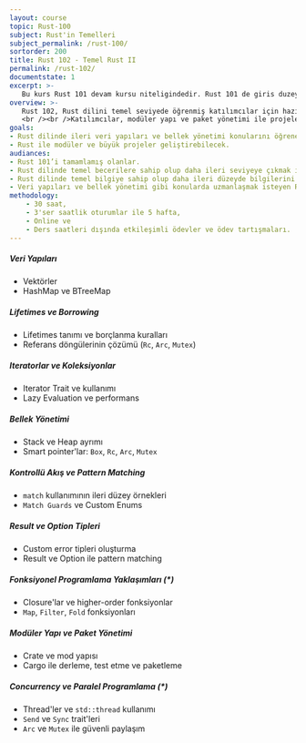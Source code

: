 ```yaml
---
layout: course
topic: Rust-100
subject: Rust'in Temelleri
subject_permalink: /rust-100/
sortorder: 200
title: Rust 102 - Temel Rust II
permalink: /rust-102/
documentstate: 1
excerpt: >-
   Bu kurs Rust 101 devam kursu niteligindedir. Rust 101 de giris duzeyinde islenmis konular detaylandirilir. Bunun yaninda kursta veri yapıları, bellek yönetimi, iteratorlar ve modüler programlama gibi önemli konuları yer alir.
overview: >- 
   Rust 102, Rust dilini temel seviyede öğrenmiş katılımcılar için hazırlanmış ileri düzey bir kurstur. 
   <br /><br />Katılımcılar, modüler yapı ve paket yönetimi ile projelerini organize etmeyi öğrenirler. Kursun sonunda, katılımcılar Rust dilini etkin bir şekilde kullanarak daha büyük ve karmaşık projeler geliştirebilecek seviyeye ulaşırlar.
goals:
- Rust dilinde ileri veri yapıları ve bellek yönetimi konularını öğrenecek.
- Rust ile modüler ve büyük projeler geliştirebilecek.
audiances:
- Rust 101’i tamamlamış olanlar.
- Rust dilinde temel becerilere sahip olup daha ileri seviyeye çıkmak isteyenler.
- Rust dilinde temel bilgiye sahip olup daha ileri düzeyde bilgilerini geliştirmek isteyenler.
- Veri yapıları ve bellek yönetimi gibi konularda uzmanlaşmak isteyen Rust geliştiriciler.
methodology:
    - 30 saat,
    - 3'ser saatlik oturumlar ile 5 hafta,
    - Online ve
    - Ders saatleri dışında etkileşimli ödevler ve ödev tartışmaları.
---
```

#####  Veri Yapıları
   - Vektörler  
   - HashMap ve BTreeMap  

##### Lifetimes ve Borrowing
   - Lifetimes tanımı ve borçlanma kuralları  
   - Referans döngülerinin çözümü (`Rc`, `Arc`, `Mutex`)  

##### Iteratorlar ve Koleksiyonlar
   - Iterator Trait ve kullanımı  
   - Lazy Evaluation ve performans  

##### Bellek Yönetimi
   - Stack ve Heap ayrımı  
   - Smart pointer'lar: `Box`, `Rc`, `Arc`, `Mutex`  

##### Kontrollü Akış ve Pattern Matching
   - `match` kullanımının ileri düzey örnekleri  
   - `Match Guards` ve Custom Enums  

##### Result ve Option Tipleri 
   - Custom error tipleri oluşturma  
   - Result ve Option ile pattern matching  

##### Fonksiyonel Programlama Yaklaşımları (*)
   - Closure'lar ve higher-order fonksiyonlar  
   - `Map`, `Filter`, `Fold` fonksiyonları  

##### Modüler Yapı ve Paket Yönetimi
   - Crate ve mod yapısı  
   - Cargo ile derleme, test etme ve paketleme  

##### Concurrency ve Paralel Programlama (*)
   - Thread'ler ve `std::thread` kullanımı  
   - `Send` ve `Sync` trait'leri  
   - `Arc` ve `Mutex` ile güvenli paylaşım  
